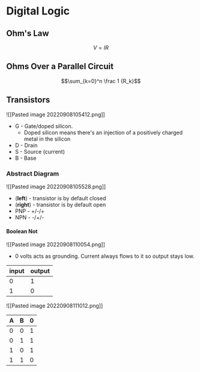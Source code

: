# Digital Logic
## Ohm's Law
$$V = IR$$

## Ohms Over a Parallel Circuit
$$\sum_{k=0}^n \frac 1 {R_k}$$

## Transistors
![[Pasted image 20220908105412.png]]
- G - Gate/doped silicon. 
	- Doped silicon means there's an injection of a positively charged metal in the silicon
- D - Drain
- S - Source (current)
- B - Base

### Abstract Diagram
![[Pasted image 20220908105528.png]]
- (**left**) - transistor is by default closed
- (**right**) - transistor is by default open
- PNP - +/-/+
- NPN - -/+/-

#### Boolean Not
![[Pasted image 20220908110054.png]]

- 0 volts acts as grounding. Current always flows to it so output stays low.

| input | output |
| - | - |
| 0 | 1 |
| 1 | 0 |

![[Pasted image 20220908111012.png]]

| A | B | 0 |
| - | - | - |
| 0 | 0 | 1 |
| 0 | 1 | 1 |
| 1 | 0 | 1 |
| 1 | 1 | 0 |